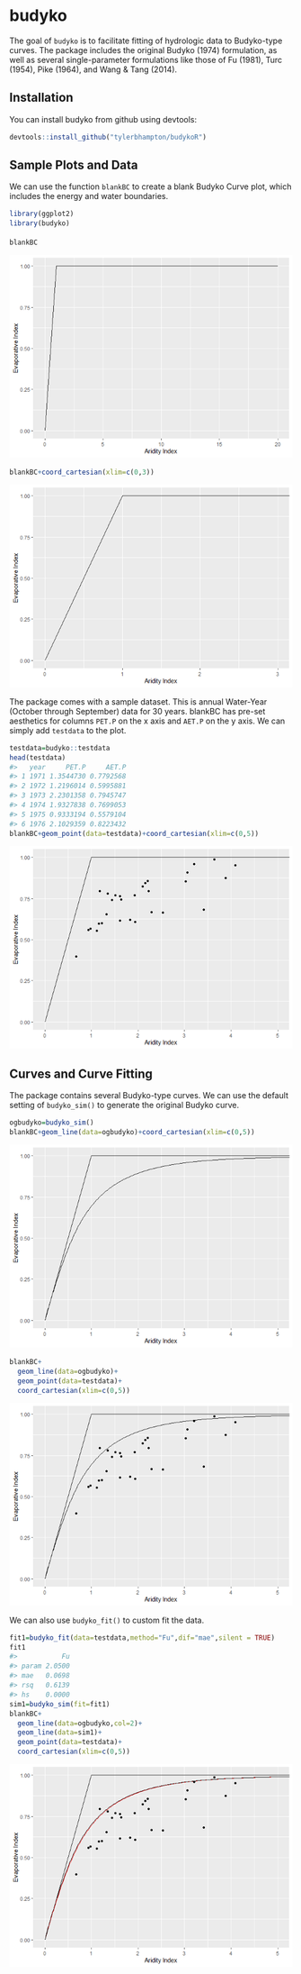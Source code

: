 
<!-- README.md is generated from README.Rmd. Please edit that file -->

# budyko

The goal of `budyko` is to facilitate fitting of hydrologic data to
Budyko-type curves. The package includes the original Budyko (1974)
formulation, as well as several single-parameter formulations like those
of Fu (1981), Turc (1954), Pike (1964), and Wang & Tang (2014).

## Installation

You can install budyko from github using devtools:

``` r
devtools::install_github("tylerbhampton/budykoR")
```

## Sample Plots and Data

We can use the function `blankBC` to create a blank Budyko Curve plot,
which includes the energy and water boundaries.

``` r
library(ggplot2)
library(budyko)

blankBC
```

![](man/figures/README-unnamed-chunk-2-1.png)<!-- -->

``` r
blankBC+coord_cartesian(xlim=c(0,3))
```

![](man/figures/README-unnamed-chunk-2-2.png)<!-- -->

The package comes with a sample dataset. This is annual Water-Year
(October through September) data for 30 years. blankBC has pre-set
aesthetics for columns `PET.P` on the x axis and `AET.P` on the y axis.
We can simply add `testdata` to the plot.

``` r
testdata=budyko::testdata
head(testdata)
#>   year     PET.P     AET.P
#> 1 1971 1.3544730 0.7792568
#> 2 1972 1.2196014 0.5995881
#> 3 1973 2.2301358 0.7945747
#> 4 1974 1.9327838 0.7699053
#> 5 1975 0.9333194 0.5579104
#> 6 1976 2.1029359 0.8223432
blankBC+geom_point(data=testdata)+coord_cartesian(xlim=c(0,5))
```

![](man/figures/README-unnamed-chunk-3-1.png)<!-- -->

## Curves and Curve Fitting

The package contains several Budyko-type curves. We can use the default
setting of `budyko_sim()` to generate the original Budyko curve.

``` r
ogbudyko=budyko_sim()
blankBC+geom_line(data=ogbudyko)+coord_cartesian(xlim=c(0,5))
```

![](man/figures/README-unnamed-chunk-4-1.png)<!-- -->

``` r
blankBC+
  geom_line(data=ogbudyko)+
  geom_point(data=testdata)+
  coord_cartesian(xlim=c(0,5))
```

![](man/figures/README-unnamed-chunk-4-2.png)<!-- -->

We can also use `budyko_fit()` to custom fit the data.

``` r
fit1=budyko_fit(data=testdata,method="Fu",dif="mae",silent = TRUE)
fit1
#>           Fu
#> param 2.0500
#> mae   0.0698
#> rsq   0.6139
#> hs    0.0000
sim1=budyko_sim(fit=fit1)
blankBC+
  geom_line(data=ogbudyko,col=2)+
  geom_line(data=sim1)+
  geom_point(data=testdata)+
  coord_cartesian(xlim=c(0,5))
```

![](man/figures/README-unnamed-chunk-5-1.png)<!-- -->
